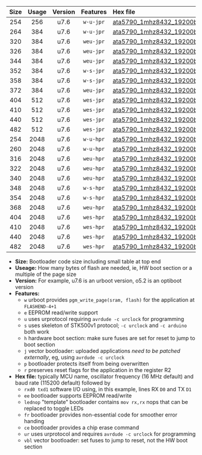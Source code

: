 |Size|Usage|Version|Features|Hex file|
|:-:|:-:|:-:|:-:|:--|
|254|256|u7.6|`w-u-jpr`|[ata5790_1mhz8432_19200bps_rxb0_txb1_ur_vbl.hex](https://raw.githubusercontent.com/stefanrueger/urboot/main/ata5790_1mhz8432_19200bps_rxb0_txb1_ur_vbl.hex)|
|264|384|u7.6|`w-u-jpr`|[ata5790_1mhz8432_19200bps_rxb0_txb1_lednop_ur_vbl.hex](https://raw.githubusercontent.com/stefanrueger/urboot/main/ata5790_1mhz8432_19200bps_rxb0_txb1_lednop_ur_vbl.hex)|
|320|384|u7.6|`weu-jpr`|[ata5790_1mhz8432_19200bps_rxb0_txb1_ee_ur_vbl.hex](https://raw.githubusercontent.com/stefanrueger/urboot/main/ata5790_1mhz8432_19200bps_rxb0_txb1_ee_ur_vbl.hex)|
|326|384|u7.6|`weu-jpr`|[ata5790_1mhz8432_19200bps_rxb0_txb1_ee_lednop_ur_vbl.hex](https://raw.githubusercontent.com/stefanrueger/urboot/main/ata5790_1mhz8432_19200bps_rxb0_txb1_ee_lednop_ur_vbl.hex)|
|344|384|u7.6|`weu-jpr`|[ata5790_1mhz8432_19200bps_rxb0_txb1_ee_lednop_fr_ur_vbl.hex](https://raw.githubusercontent.com/stefanrueger/urboot/main/ata5790_1mhz8432_19200bps_rxb0_txb1_ee_lednop_fr_ur_vbl.hex)|
|352|384|u7.6|`w-s-jpr`|[ata5790_1mhz8432_19200bps_rxb0_txb1_vbl.hex](https://raw.githubusercontent.com/stefanrueger/urboot/main/ata5790_1mhz8432_19200bps_rxb0_txb1_vbl.hex)|
|358|384|u7.6|`w-s-jpr`|[ata5790_1mhz8432_19200bps_rxb0_txb1_lednop_vbl.hex](https://raw.githubusercontent.com/stefanrueger/urboot/main/ata5790_1mhz8432_19200bps_rxb0_txb1_lednop_vbl.hex)|
|372|384|u7.6|`weu-jpr`|[ata5790_1mhz8432_19200bps_rxb0_txb1_ee_lednop_fr_ce_ur_vbl.hex](https://raw.githubusercontent.com/stefanrueger/urboot/main/ata5790_1mhz8432_19200bps_rxb0_txb1_ee_lednop_fr_ce_ur_vbl.hex)|
|404|512|u7.6|`wes-jpr`|[ata5790_1mhz8432_19200bps_rxb0_txb1_ee_vbl.hex](https://raw.githubusercontent.com/stefanrueger/urboot/main/ata5790_1mhz8432_19200bps_rxb0_txb1_ee_vbl.hex)|
|410|512|u7.6|`wes-jpr`|[ata5790_1mhz8432_19200bps_rxb0_txb1_ee_lednop_vbl.hex](https://raw.githubusercontent.com/stefanrueger/urboot/main/ata5790_1mhz8432_19200bps_rxb0_txb1_ee_lednop_vbl.hex)|
|440|512|u7.6|`wes-jpr`|[ata5790_1mhz8432_19200bps_rxb0_txb1_ee_lednop_fr_vbl.hex](https://raw.githubusercontent.com/stefanrueger/urboot/main/ata5790_1mhz8432_19200bps_rxb0_txb1_ee_lednop_fr_vbl.hex)|
|482|512|u7.6|`wes-jpr`|[ata5790_1mhz8432_19200bps_rxb0_txb1_ee_lednop_fr_ce_vbl.hex](https://raw.githubusercontent.com/stefanrueger/urboot/main/ata5790_1mhz8432_19200bps_rxb0_txb1_ee_lednop_fr_ce_vbl.hex)|
|254|2048|u7.6|`w-u-hpr`|[ata5790_1mhz8432_19200bps_rxb0_txb1_ur.hex](https://raw.githubusercontent.com/stefanrueger/urboot/main/ata5790_1mhz8432_19200bps_rxb0_txb1_ur.hex)|
|260|2048|u7.6|`w-u-hpr`|[ata5790_1mhz8432_19200bps_rxb0_txb1_lednop_ur.hex](https://raw.githubusercontent.com/stefanrueger/urboot/main/ata5790_1mhz8432_19200bps_rxb0_txb1_lednop_ur.hex)|
|316|2048|u7.6|`weu-hpr`|[ata5790_1mhz8432_19200bps_rxb0_txb1_ee_ur.hex](https://raw.githubusercontent.com/stefanrueger/urboot/main/ata5790_1mhz8432_19200bps_rxb0_txb1_ee_ur.hex)|
|322|2048|u7.6|`weu-hpr`|[ata5790_1mhz8432_19200bps_rxb0_txb1_ee_lednop_ur.hex](https://raw.githubusercontent.com/stefanrueger/urboot/main/ata5790_1mhz8432_19200bps_rxb0_txb1_ee_lednop_ur.hex)|
|340|2048|u7.6|`weu-hpr`|[ata5790_1mhz8432_19200bps_rxb0_txb1_ee_lednop_fr_ur.hex](https://raw.githubusercontent.com/stefanrueger/urboot/main/ata5790_1mhz8432_19200bps_rxb0_txb1_ee_lednop_fr_ur.hex)|
|348|2048|u7.6|`w-s-hpr`|[ata5790_1mhz8432_19200bps_rxb0_txb1.hex](https://raw.githubusercontent.com/stefanrueger/urboot/main/ata5790_1mhz8432_19200bps_rxb0_txb1.hex)|
|354|2048|u7.6|`w-s-hpr`|[ata5790_1mhz8432_19200bps_rxb0_txb1_lednop.hex](https://raw.githubusercontent.com/stefanrueger/urboot/main/ata5790_1mhz8432_19200bps_rxb0_txb1_lednop.hex)|
|368|2048|u7.6|`weu-hpr`|[ata5790_1mhz8432_19200bps_rxb0_txb1_ee_lednop_fr_ce_ur.hex](https://raw.githubusercontent.com/stefanrueger/urboot/main/ata5790_1mhz8432_19200bps_rxb0_txb1_ee_lednop_fr_ce_ur.hex)|
|404|2048|u7.6|`wes-hpr`|[ata5790_1mhz8432_19200bps_rxb0_txb1_ee.hex](https://raw.githubusercontent.com/stefanrueger/urboot/main/ata5790_1mhz8432_19200bps_rxb0_txb1_ee.hex)|
|410|2048|u7.6|`wes-hpr`|[ata5790_1mhz8432_19200bps_rxb0_txb1_ee_lednop.hex](https://raw.githubusercontent.com/stefanrueger/urboot/main/ata5790_1mhz8432_19200bps_rxb0_txb1_ee_lednop.hex)|
|440|2048|u7.6|`wes-hpr`|[ata5790_1mhz8432_19200bps_rxb0_txb1_ee_lednop_fr.hex](https://raw.githubusercontent.com/stefanrueger/urboot/main/ata5790_1mhz8432_19200bps_rxb0_txb1_ee_lednop_fr.hex)|
|482|2048|u7.6|`wes-hpr`|[ata5790_1mhz8432_19200bps_rxb0_txb1_ee_lednop_fr_ce.hex](https://raw.githubusercontent.com/stefanrueger/urboot/main/ata5790_1mhz8432_19200bps_rxb0_txb1_ee_lednop_fr_ce.hex)|

- **Size:** Bootloader code size including small table at top end
- **Useage:** How many bytes of flash are needed, ie, HW boot section or a multiple of the page size
- **Version:** For example, u7.6 is an urboot version, o5.2 is an optiboot version
- **Features:**
  + `w` urboot provides `pgm_write_page(sram, flash)` for the application at `FLASHEND-4+1`
  + `e` EEPROM read/write support
  + `u` uses urprotocol requiring `avrdude -c urclock` for programming
  + `s` uses skeleton of STK500v1 protocol; `-c urclock` and `-c arduino` both work
  + `h` hardware boot section: make sure fuses are set for reset to jump to boot section
  + `j` vector bootloader: uploaded applications *need to be patched externally*, eg, using `avrdude -c urclock`
  + `p` bootloader protects itself from being overwritten
  + `r` preserves reset flags for the application in the register R2
- **Hex file:** typically MCU name, oscillator frequency (16 MHz default) and baud rate (115200 default) followed by
  + `rxd0 txd1` software I/O using, in this example, lines RX `D0` and TX `D1`
  + `ee` bootloader supports EEPROM read/write
  + `lednop` "template" bootloader contains `mov rx,rx` nops that can be replaced to toggle LEDs
  + `fr` bootloader provides non-essential code for smoother error handing
  + `ce` bootloader provides a chip erase command
  + `ur` uses urprotocol and requires `avrdude -c urclock` for programming
  + `vbl` vector bootloader: set fuses to jump to reset, not the HW boot section
